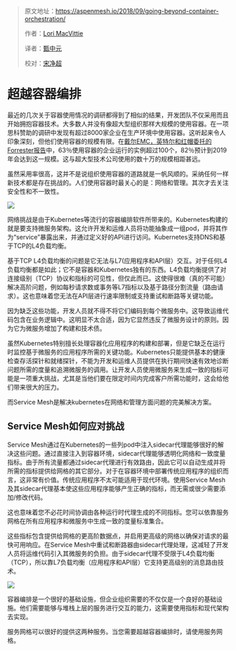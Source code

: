 > 原文地址：<https://aspenmesh.io/2018/09/going-beyond-container-orchestration/>
>
> 作者：[Lori MacVittie](https://aspenmesh.io)
>
> 译者：[甄中元](https://github.com/meua)
>
> 校对：[宋净超](http://jimmysong.io)

# 超越容器编排

最近的几次关于容器使用情况的调研都得到了相似的结果，开发团队不仅采用而且开始拥抱容器技术。大多数人并没有像超大型组织那样大规模的使用容器。在一项思科赞助的调研中发现有超过8000家企业在生产环境中使用容器。这听起来令人印象深刻，但他们使用容器的规模有限。在[戴尔EMC，英特尔和红帽委托的Forrester报告]()中，63％使用容器的企业运行的实例超过100个，82％预计到2019年会达到这一规模。这与超大型技术公司使用的数十万的规模相距甚远。

虽然采用率很高，这并不是说组织使用容器的道路就是一帆风顺的。采纳任何一样新技术都是存在挑战的。人们使用容器时最关心的是：网络和管理。其次才去关注安全性和不一致性。

![](https://ws4.sinaimg.cn/large/006tNbRwly1fw4i0hfkbgj30s80koq5c.jpg)

网络挑战是由于Kubernetes等流行的容器编排软件所带来的。Kubernetes构建的就是要支持微服务架构。这允许开发和运维人员将功能抽象成一组pod，并将其作为“service”暴露出来，并通过定义好的API进行访问。Kubernetes支持DNS和基于TCP的L4负载均衡。

基于TCP L4负载均衡的问题是它无法与L7(应用程序和API层）交互。对于任何L4负载均衡都是如此；它不是容器和Kubernetes独有的东西。L4负载均衡提供了对连接级别（TCP）协议和指标的可见性，但仅此而已。这使得很难（真的不可能）解决高阶问题，例如每秒请求数或事务等L7指标以及基于路径分割流量（路由请求）。这也意味着您无法在API层进行速率限制或支持重试和断路等关键功能。

因为缺乏这些功能，开发人员就不得不将它们编码到每个微服务中。这导致运维代码包含在业务逻辑中。这明显不太合适，因为它显然违反了微服务设计的原则。因为它为微服务增加了构建和技术债。

虽然Kubernetes特别擅长处理容器化应用程序的构建和部署，但是它缺乏在运行时监控基于微服务的应用程序所需的关键功能。Kubernetes只能提供基本的健康检查存活探针和就绪探针，不能为开发和运维人员提供在执行期间快速有效地诊断问题所需的度量和追溯微服务的调用。让开发人员使用微服务来生成一致的指标可能是一项重大挑战，尤其是当他们要在限定时间内完成客户所需功能时，这会给他们带来很大的压力。

而Service Mesh是解决kubernetes在网络和管理方面问题的完美解决方案。

## Service Mesh如何应对挑战

Service Mesh通过在Kubernetes的一些列pod中注入sidecar代理能够很好的解决这些问题。通过直接注入到容器环境，sidecar代理能够透明化网络和一致度量指标。由于所有流量都通过sidecar代理进行有效路由，因此它可以自动生成并将所需的指标提供给网格的其它部分。对于在容器环境中部署传统应用程序的组织而言，这非常有价值。传统应用程序不太可能适用于现代环境。使用Service Mesh及其sidecar代理基本使这些应用程序能够产生正确的指标，而无需或很少需要添加/修改代码。

这也意味着您不必花时间协调由各种运行时代理生成的不同指标。您可以依靠服务网格在所有应用程序和微服务中生成一致的度量标准集合。

这些指标包含提供给网格的更高阶数据点，并启用更高级的网络以确保对请求的最快可用响应。在Service Mesh中重试和断路器由sidecar代理处理，这减轻了开发人员将运维代码引入其微服务的负担。由于sidecar代理不受限于L4负载均衡（TCP），所以靠L7负载均衡（应用程序和API层）它支持更高级别的消息路由技术。

![](https://aspenmesh.io/wp-content/uploads/2018/09/service-mesh-vs-container-orch.jpg)

容器编排是一个很好的基础设施，但企业组织需要的不仅仅是一个良好的基础设施。他们需要能够与堆栈上层的服务进行交互的能力，这需要使用指标和现代架构去实现。

服务网格可以很好的提供这两种服务。当您需要超越容器编排时，请使用服务网格。
